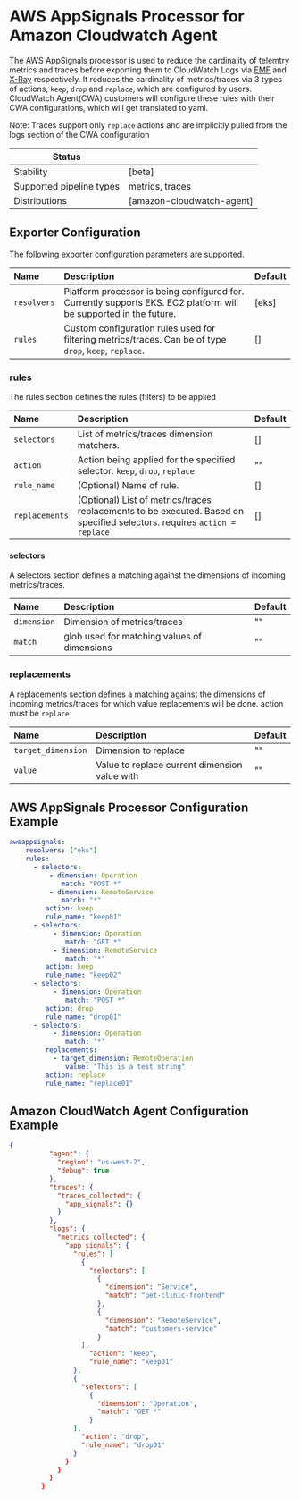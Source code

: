 # AWS AppSignals Processor for Amazon Cloudwatch Agent

The AWS AppSignals processor is used to reduce the cardinality of telemtry metrics and traces before exporting them to CloudWatch Logs via [EMF](https://github.com/open-telemetry/opentelemetry-collector-contrib/tree/main/exporter/awsemfexporter) and [X-Ray](github.com/open-telemetry/opentelemetry-collector-contrib/exporter/awsxrayexporter) respectively.
It reduces the cardinality of metrics/traces via 3 types of actions, `keep`, `drop` and `replace`, which are configured by users. CloudWatch Agent(CWA) customers will configure these rules with their CWA configurations, which will get translated to yaml.

Note: Traces support only `replace` actions and are implicitly pulled from the logs section of the CWA configuration

| Status                   |                           |
| ------------------------ |---------------------------|
| Stability                | [beta]                    |
| Supported pipeline types | metrics, traces           |
| Distributions            | [amazon-cloudwatch-agent] |

## Exporter Configuration

The following exporter configuration parameters are supported.

| Name                                         | Description                                                                                                       | Default |
|:---------------------------------------------|:------------------------------------------------------------------------------------------------------------------|---------|
| `resolvers`                                  | Platform processor is being configured for. Currently supports EKS. EC2 platform will be supported in the future. | [eks]   |
| `rules`                                      | Custom configuration rules used for filtering metrics/traces. Can be of type `drop`, `keep`, `replace`.           | []      |

### rules
The rules section defines the rules (filters) to be applied

| Name           | Description                                                                                                              | Default |
|:---------------|:-------------------------------------------------------------------------------------------------------------------------| --- |
| `selectors`    | List of metrics/traces dimension matchers.                                                                               |  [] |
| `action`       | Action being applied for the specified selector. `keep`, `drop`, `replace`                                               |  "" |
| `rule_name`    | (Optional) Name of rule.                                                                                                 |  [] |
| `replacements` | (Optional) List of metrics/traces replacements to be executed. Based on specified selectors. requires `action = replace` |  [] |

#### selectors
A selectors section defines a matching against the dimensions of incoming metrics/traces.

| Name        | Description                                                   | Default |
|:------------|:--------------------------------------------------------------| ------ |
| `dimension` | Dimension of metrics/traces                                   |   ""    |
| `match`     | glob used for matching values of dimensions                   |   ""   |

### replacements
A replacements section defines a matching against the dimensions of incoming metrics/traces for which value replacements will be done. action must be `replace`

| Name               | Description                                   | Default |
|:-------------------|:----------------------------------------------| ------ |
| `target_dimension` | Dimension to replace                          |   ""   |
| `value`            | Value to replace current dimension value with |   ""   |


## AWS AppSignals Processor Configuration Example

```yaml
awsappsignals:
    resolvers: ["eks"]
    rules:
      - selectors:
          - dimension: Operation
             match: "POST *"
          - dimension: RemoteService
             match: "*"
         action: keep
         rule_name: "keep01"
      - selectors:
           - dimension: Operation
              match: "GET *"
           - dimension: RemoteService
              match: "*"
         action: keep
         rule_name: "keep02"
      - selectors:
           - dimension: Operation
              match: "POST *"
         action: drop
         rule_name: "drop01"
      - selectors:
           - dimension: Operation
              match: "*"
         replacements:
           - target_dimension: RemoteOperation
              value: "This is a test string"
         action: replace
         rule_name: "replace01"
```

## Amazon CloudWatch Agent Configuration Example

```json
{
          "agent": {
            "region": "us-west-2",
            "debug": true
          },
          "traces": {
            "traces_collected": {
              "app_signals": {}
            }
          },
          "logs": {
            "metrics_collected": {
              "app_signals": {
                "rules": [
                  {
                    "selectors": [
                      {
                        "dimension": "Service",
                        "match": "pet-clinic-frontend"
                      },
                      {
                        "dimension": "RemoteService",
                        "match": "customers-service"
                      }
                  ],
                    "action": "keep",
                    "rule_name": "keep01"
                },
                {
                  "selectors": [
                    {
                      "dimension": "Operation",
                      "match": "GET *"
                    }
                ],
                  "action": "drop",
                  "rule_name": "drop01"
                }
              }
            }
          }
        }
```